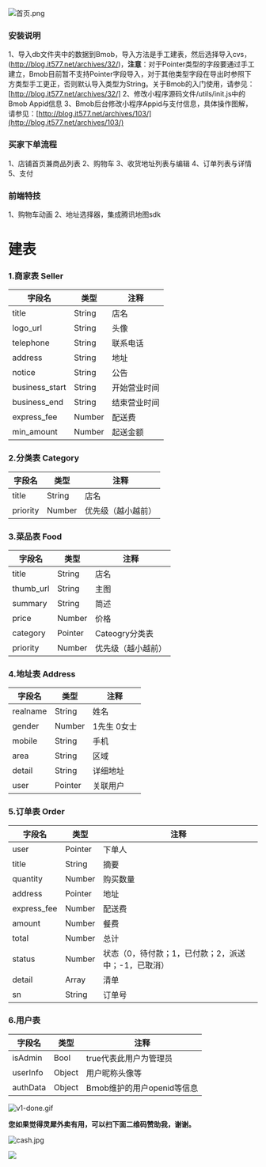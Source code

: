 ![首页.png](http://upload-images.jianshu.io/upload_images/2599324-62acb345ab61945d.png?imageMogr2/auto-orient/strip%7CimageView2/2/w/1240)

### 安装说明

1、导入db文件夹中的数据到Bmob，导入方法是手工建表，然后选择导入cvs，(http://blog.it577.net/archives/32/)，**注意**：对于Pointer类型的字段要通过手工建立，Bmob目前暂不支持Pointer字段导入，对于其他类型字段在导出时参照下方类型手工更正，否则默认导入类型为String。关于Bmob的入门使用，请参见：[http://blog.it577.net/archives/32/]
2、修改小程序源码文件/utils/init.js中的Bmob Appid信息
3、Bmob后台修改小程序Appid与支付信息，具体操作图解，请参见：[http://blog.it577.net/archives/103/](http://blog.it577.net/archives/103/)

### 买家下单流程
1、店铺首页兼商品列表
2、购物车
3、收货地址列表与编辑
4、订单列表与详情
5、支付

### 前端特技
1、购物车动画
2、地址选择器，集成腾讯地图sdk

# 建表

### 1.商家表 Seller

字段名 | 类型 | 注释
--------  | ------ | --------
title | String | 店名 
logo_url | String | 头像
telephone | String | 联系电话
address | String  | 地址
notice | String | 公告
business_start | String | 开始营业时间
business_end | String | 结束营业时间
express_fee | Number | 配送费
min_amount | Number | 起送金额

### 2.分类表 Category
字段名 | 类型 | 注释
--------  | ------ | --------
title | String | 店名 
priority | Number | 优先级（越小越前）

### 3.菜品表 Food

字段名 | 类型 | 注释
--------  | ------ | --------
title | String | 店名 
thumb_url | String | 主图
summary | String | 简述
price | Number | 价格
category | Pointer | Cateogry分类表
priority | Number | 优先级（越小越前）

### 4.地址表 Address

字段名 | 类型 | 注释
--------  | ------ | --------
realname | String | 姓名
gender | Number | 1先生 0女士
mobile | String | 手机
area | String | 区域
detail | String | 详细地址
user | Pointer | 关联用户

### 5.订单表 Order

字段名 | 类型 | 注释
--------  | ------ | --------
user | Pointer | 下单人
title | String | 摘要
quantity | Number | 购买数量
address | Pointer | 地址
express_fee | Number | 配送费
amount | Number | 餐费
total | Number | 总计
status | Number | 状态（0，待付款；1，已付款；2，派送中；-1，已取消）
detail | Array | 清单
sn | String | 订单号

### 6.用户表

字段名 | 类型 | 注释
--------  | ------ | --------
isAdmin | Bool | true代表此用户为管理员
userInfo | Object | 用户昵称头像等
authData | Object | Bｍob维护的用户openid等信息

![v1-done.gif](http://upload-images.jianshu.io/upload_images/2599324-548b6e719f225ee4.gif?imageMogr2/auto-orient/strip)

**您如果觉得灵犀外卖有用，可以扫下面二维码赞助我，谢谢。**

![cash.jpg](http://upload-images.jianshu.io/upload_images/2599324-fcb1188bc42629ff.jpg?imageMogr2/auto-orient/strip%7CimageView2/2/w/1240)

![](http://upload-images.jianshu.io/upload_images/2599324-60b6db0a9b0ed867.png?imageMogr2/auto-orient/strip%7CimageView2/2/w/1240)